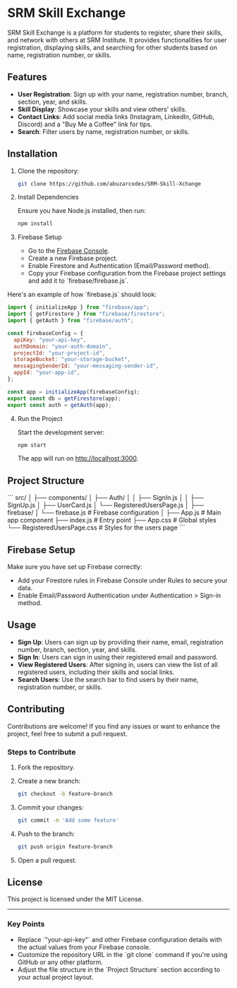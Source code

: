 
# SRM Skill Exchange

SRM Skill Exchange is a platform for students to register, share their skills, and network with others at SRM Institute. It provides functionalities for user registration, displaying skills, and searching for other students based on name, registration number, or skills.

## Features

- **User Registration**: Sign up with your name, registration number, branch, section, year, and skills.
- **Skill Display**: Showcase your skills and view others' skills.
- **Contact Links**: Add social media links (Instagram, LinkedIn, GitHub, Discord) and a "Buy Me a Coffee" link for tips.
- **Search**: Filter users by name, registration number, or skills.

## Installation

1. Clone the repository:

   ```bash
   git clone https://github.com/abuzarcodes/SRM-Skill-Xchange
   ```

2. Install Dependencies

   Ensure you have Node.js installed, then run:

   ```bash
   npm install
   ```

3. Firebase Setup

    - Go to the [Firebase Console](https://console.firebase.google.com/).
    - Create a new Firebase project.
    - Enable Firestore and Authentication (Email/Password method).
    - Copy your Firebase configuration from the Firebase project settings and add it to \`firebase/firebase.js\`.

Here's an example of how \`firebase.js\` should look:

   ```javascript
   import { initializeApp } from "firebase/app";
   import { getFirestore } from "firebase/firestore";
   import { getAuth } from "firebase/auth";

   const firebaseConfig = {
     apiKey: "your-api-key",
     authDomain: "your-auth-domain",
     projectId: "your-project-id",
     storageBucket: "your-storage-bucket",
     messagingSenderId: "your-messaging-sender-id",
     appId: "your-app-id",
   };

   const app = initializeApp(firebaseConfig);
   export const db = getFirestore(app);
   export const auth = getAuth(app);
   ```

4. Run the Project

   Start the development server:

   ```bash
   npm start
   ```

   The app will run on [http://localhost:3000](http://localhost:3000).

## Project Structure

\`\`\`
src/
│
├── components/
│   ├── Auth/
│   │   ├── SignIn.js
│   │   ├── SignUp.js
│   ├── UserCard.js
│   └── RegisteredUsersPage.js
│
├── firebase/
│   └── firebase.js      # Firebase configuration
│
├── App.js               # Main app component
├── index.js             # Entry point
├── App.css              # Global styles
└── RegisteredUsersPage.css  # Styles for the users page
\`\`\`

## Firebase Setup

Make sure you have set up Firebase correctly:

- Add your Firestore rules in Firebase Console under Rules to secure your data.
- Enable Email/Password Authentication under Authentication > Sign-in method.

## Usage

- **Sign Up**: Users can sign up by providing their name, email, registration number, branch, section, year, and skills.
- **Sign In**: Users can sign in using their registered email and password.
- **View Registered Users**: After signing in, users can view the list of all registered users, including their skills and social links.
- **Search Users**: Use the search bar to find users by their name, registration number, or skills.

## Contributing

Contributions are welcome! If you find any issues or want to enhance the project, feel free to submit a pull request.

### Steps to Contribute

1. Fork the repository.
2. Create a new branch:

   ```bash
   git checkout -b feature-branch
   ```

3. Commit your changes:

   ```bash
   git commit -m 'Add some feature'
   ```

4. Push to the branch:

   ```bash
   git push origin feature-branch
   ```

5. Open a pull request.

## License

This project is licensed under the MIT License.

---

### Key Points

- Replace \`"your-api-key"\` and other Firebase configuration details with the actual values from your Firebase console.
- Customize the repository URL in the \`git clone\` command if you're using GitHub or any other platform.
- Adjust the file structure in the \`Project Structure\` section according to your actual project layout.
